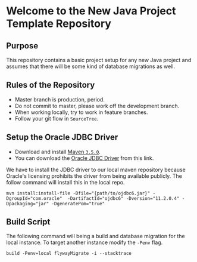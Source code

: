# Welcome to the New Java Project Template Repository

## Purpose
This repository contains a basic project setup for any new Java project and assumes that there will be some kind of database migrations as well. 

## Rules of the Repository
* Master branch is production, period.
* Do not commit to master, please work off the development branch.
* When working locally, try to work in feature branches.
* Follow your git flow in `SourceTree`.

## Setup the Oracle JDBC Driver

* Download and install [Maven `3.5.0`](https://maven.apache.org/download.cgi). 
* You can download the [Oracle JDBC Driver](http://www.oracle.com/technetwork/database/enterprise-edition/jdbc-112010-090769.html) from this link.

We have to install the JDBC driver to our local maven repository because Oracle's licensing prohibits the driver from being available publicly. The follow command will install this in the local repo. 

`mvn install:install-file -Dfile="{path/to/ojdbc6.jar}" -DgroupId="com.oracle"  -DartifactId="ojdbc6" -Dversion="11.2.0.4" -Dpackaging="jar" -DgeneratePom="true"`

## Build Script
The following command will being a build and database migration for the local instance. To target another instance modify the `-Penv` flag. 

`build -Penv=local flywayMigrate -i --stacktrace`
